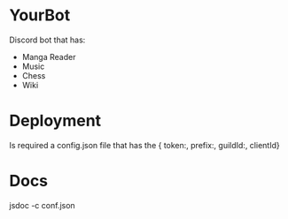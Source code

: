 # YourBot
Discord bot that has:
- Manga Reader
- Music
- Chess
- Wiki
# Deployment
Is required a config.json file that has the { token:, prefix:, guildId:, clientId}
# Docs
jsdoc -c conf.json

